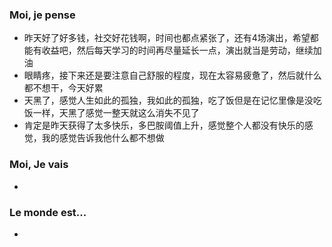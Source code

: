### Moi, je pense
- 昨天好了好多钱，社交好花钱啊，时间也都点紧张了，还有4场演出，希望都能有收益吧，然后每天学习的时间再尽量延长一点，演出就当是劳动，继续加油
- 眼睛疼，接下来还是要注意自己舒服的程度，现在太容易疲惫了，然后就什么都不想干，今天好累
- 天黑了，感觉人生如此的孤独，我如此的孤独，吃了饭但是在记忆里像是没吃饭一样，天黑了感觉一整天就这么消失不见了
- 肯定是昨天获得了太多快乐，多巴胺阈值上升，感觉整个人都没有快乐的感觉，我的感觉告诉我他什么都不想做




### Moi, Je vais
- 



### Le monde est...
- 
